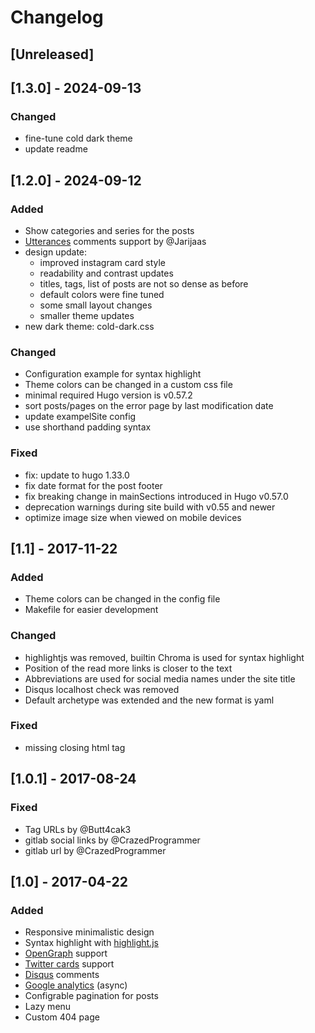 # Changelog

## [Unreleased]


## [1.3.0] - 2024-09-13

### Changed
  * fine-tune cold dark theme
  * update readme

## [1.2.0] - 2024-09-12

### Added
  * Show categories and series for the posts
  * [Utterances](https://utteranc.es/) comments support by @Jarijaas
  * design update:
    - improved instagram card style
    - readability and contrast updates
    - titles, tags, list of posts are not so dense as before
    - default colors were fine tuned
    - some small layout changes
    - smaller theme updates
  * new dark theme: cold-dark.css

### Changed
  * Configuration example for syntax highlight
  * Theme colors can be changed in a custom css file
  * minimal required Hugo version is v0.57.2
  * sort posts/pages on the error page by last modification date
  * update exampelSite config
  * use shorthand padding syntax

### Fixed
  * fix: update to hugo 1.33.0
  * fix date format for the post footer
  * fix breaking change in mainSections introduced in Hugo v0.57.0
  * deprecation warnings during site build with v0.55 and newer
  * optimize image size when viewed on mobile devices


## [1.1] - 2017-11-22
### Added
  * Theme colors can be changed in the config file
  * Makefile for easier development

### Changed
  * highlightjs was removed, builtin Chroma is used for syntax highlight
  * Position of the read more links is closer to the text
  * Abbreviations are used for social media names under the site title
  * Disqus localhost check was removed
  * Default archetype was extended and the new format is yaml

### Fixed
  * missing closing html tag


## [1.0.1] - 2017-08-24
### Fixed
  * Tag URLs by @Butt4cak3
  * gitlab social links by @CrazedProgrammer
  * gitlab url by @CrazedProgrammer


## [1.0] - 2017-04-22
### Added
  * Responsive minimalistic design
  * Syntax highlight with [highlight.js](https://highlightjs.org/)
  * [OpenGraph](http://ogp.me/) support
  * [Twitter cards](https://dev.twitter.com/cards/overview) support
  * [Disqus](https://disqus.com/) comments
  * [Google analytics](https://www.google.com/analytics/) (async)
  * Configrable pagination for posts
  * Lazy menu
  * Custom 404 page
